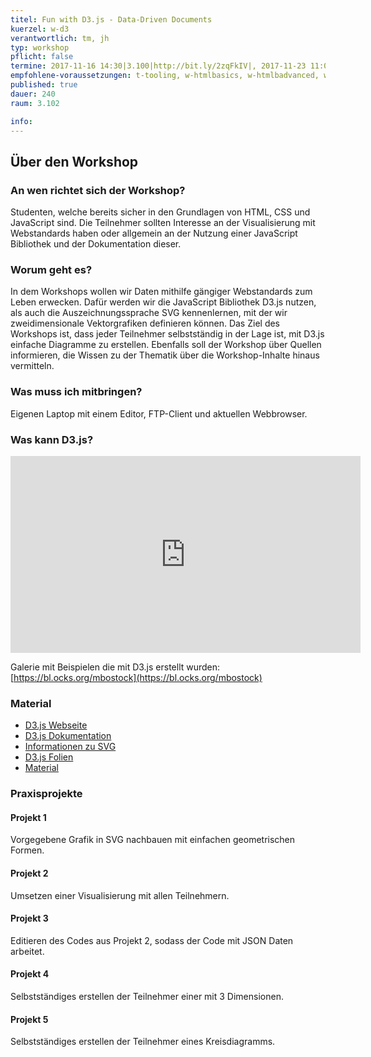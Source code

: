 ```yaml
---
titel: Fun with D3.js - Data-Driven Documents
kuerzel: w-d3
verantwortlich: tm, jh
typ: workshop
pflicht: false
termine: 2017-11-16 14:30|3.100|http://bit.ly/2zqFkIV|, 2017-11-23 11:00|3.100|http://bit.ly/2jJamrt|
empfohlene-voraussetzungen: t-tooling, w-htmlbasics, w-htmlbadvanced, w-jsbasics, w-jsadvanced
published: true
dauer: 240
raum: 3.102

info:
---
```


## Über den Workshop

### An wen richtet sich der Workshop?
Studenten, welche bereits sicher in den Grundlagen von HTML, CSS und JavaScript sind. Die Teilnehmer sollten Interesse an der Visualisierung mit Webstandards haben oder allgemein an der Nutzung einer JavaScript Bibliothek und der Dokumentation dieser.

### Worum geht es?
In dem Workshops wollen wir Daten mithilfe gängiger Webstandards zum Leben erwecken. Dafür werden wir die JavaScript Bibliothek D3.js nutzen, als auch die Auszeichnungssprache SVG kennenlernen, mit der wir zweidimensionale Vektorgrafiken definieren können. Das Ziel des Workshops ist, dass jeder Teilnehmer selbstständig in der Lage ist, mit D3.js einfache Diagramme zu erstellen. Ebenfalls soll der Workshop über Quellen informieren, die Wissen zu der Thematik über die Workshop-Inhalte hinaus vermitteln.  

### Was muss ich mitbringen?
Eigenen Laptop mit einem Editor, FTP-Client und aktuellen Webbrowser.

### Was kann D3.js?
<iframe width="560" height="315" src="https://www.youtube.com/embed/rJp_GDtLKjo" frameborder="0" gesture="media" allowfullscreen></iframe>

Galerie mit Beispielen die mit D3.js erstellt wurden: [https://bl.ocks.org/mbostock](https://bl.ocks.org/mbostock)

### Material
- [D3.js Webseite](https://d3js.org/)
- [D3.js Dokumentation](https://github.com/d3/d3/blob/master/API.md)
- [Informationen zu SVG](https://developer.mozilla.org/en-US/docs/Web/SVG)
- [D3.js Folien](https://th-koeln.github.io/mi-bachelor-wba1/slides/d3-workshop/index.html)
- [Material](https://th-koeln.github.io/mi-bachelor-wba1/download/d3_material.zip)

### Praxisprojekte

#### Projekt 1
Vorgegebene Grafik in SVG nachbauen mit einfachen geometrischen Formen.

#### Projekt 2
Umsetzen einer Visualisierung mit allen Teilnehmern.

#### Projekt 3
Editieren des Codes aus Projekt 2, sodass der Code mit JSON Daten arbeitet.

#### Projekt 4
Selbstständiges erstellen der Teilnehmer einer mit 3 Dimensionen.

#### Projekt 5
Selbstständiges erstellen der Teilnehmer eines Kreisdiagramms.
